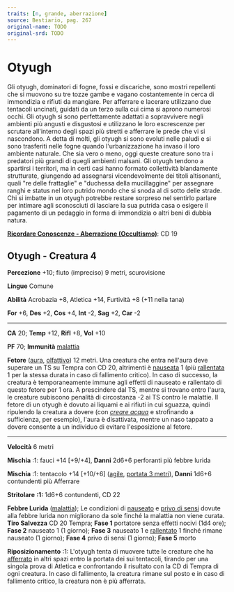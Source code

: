 ```yaml
---
traits: [n, grande, aberrazione]
source: Bestiario, pag. 267
original-name: TODO
original-srd: TODO
---
```


# Otyugh

Gli otyugh, dominatori di fogne, fossi e discariche, sono mostri repellenti che
si muovono su tre tozze gambe e vagano costantemente in cerca di immondizia e
rifiuti da mangiare. Per afferrare e lacerare utilizzano due tentacoli uncinati,
guidati da un terzo sulla cui cima si aprono numerosi occhi. Gli otyugh si sono
perfettamente adattati a sopravvivere negli ambienti più angusti e disgustosi e
utilizzano le loro escrescenze per scrutare all'interno degli spazi più stretti
e afferrare le prede che vi si nascondono. A detta di molti, gli otyugh si sono
evoluti nelle paludi e si sono trasferiti nelle fogne quando l'urbanizzazione ha
invaso il loro ambiente naturale. Che sia vero o meno, oggi queste creature sono
tra i predatori più grandi di quegli ambienti malsani. Gli otyugh tendono a
spartirsi i territori, ma in certi casi hanno formato collettività blandamente
strutturate, giungendo ad assegnarsi vicendevolmente dei titoli altisonanti,
quali "re delle frattaglie" e "duchessa della mucillaggine" per assegnare ranghi
e status nel loro putrido mondo che si snoda al di sotto delle strade. Chi si
imbatte in un otyugh potrebbe restare sorpreso nel sentirlo parlare per intimare
agli sconosciuti di lasciare la sua putrida casa o esigere il pagamento di un
pedaggio in forma di immondizia o altri beni di dubbia natura.

**[Ricordare Conoscenze - Aberrazione (Occultismo)](/azioni/ricordare-conoscenze)**:
CD 19

## Otyugh - Creatura 4

**Percezione** +10; fiuto (impreciso) 9 metri, scurovisione

**Lingue** Comune

**Abilità** Acrobazia +8, Atletica +14, Furtività +8 (+11 nella tana)

**For** +6, **Des** +2, **Cos** +4, **Int** -2, **Sag** +2, **Car** -2

---

**CA** 20; **Temp** +12, **Rifl** +8, **Vol** +10

**PF** 70; **Immunità** [malattia](/tratti/malattia)

**Fetore** ([aura](/tratti/aura), [olfattivo](/tratti/olfattivo)) 12 metri. Una
creatura che entra nell'aura deve superare un TS su Tempra con CD 20, altrimenti
è [nauseata](/condizioni/nauseato) 1 (più [rallentata](/condizioni/rallentato) 1
per la stessa durata in caso di fallimento critico). ln caso di successo, la
creatura è temporaneamente immune agli effetti di nauseato e rallentato di
questo fetore per 1 ora. A prescindere dal TS, mentre si trovano entro l'aura,
le creature subiscono penalità di circostanza -2 ai TS contro le malattie. Il
fetore di un otyugh è dovuto ai liquami e ai rifiuti in cui sguazza, quindi
ripulendo la creatura a dovere (con _[creare acqua](/incantesimi/creare-acqua)_
e strofinando a sufficienza, per esempio), l'aura è disattivata, mentre un naso
tappato a dovere consente a un individuo di evitare l'esposizione al fetore.

---

**Velocità** 6 metri

**Mischia** :1: fauci +14 \[+9/+4], **Danni** 2d6+6 perforanti più febbre lurida

**Mischia** :1: tentacolo +14 \[+10/+6] ([agile](/tratti/agile),
[portata 3 metri](/tratti/portata)), **Danni** 1d6+6 contundenti più Afferrare

**Stritolare** **:1:** 1d6+6 contundenti, CD 22

**Febbre Lurida** ([malattia](/tratti/malattia)); Le condizioni di
[nauseato](/condizioni/nauseato) e [privo di sensi](/condizioni/privo-di-sensi)
dovute alla febbre lurida non migliorano da sole finché la malattia non viene
curata. **Tiro Salvezza** CD 20 Tempra; **Fase 1** portatore senza effetti
nocivi (1d4 ore); **Fase 2** nauseato 1 (1 giorno); **Fase 3** nauseato 1 e
[rallentato](/condizioni/rallentato) 1 finché rimane nauseato (1 giorno); **Fase
4** privo di sensi (1 giorno); **Fase 5** morto

**Riposizionamento** :1: L'otyugh tenta di muovere tutte le creature che ha
[afferrato](/condizioni/afferrato) in altri spazi entro la portata dei sui
tentacoli, tirando per una singola prova di Atletica e confrontando il risultato
con la CD di Tempra di ogni creatura. In caso di fallimento, la creatura rimane
sul posto e in caso di fallimento critico, la creatura non è più afferrata.
